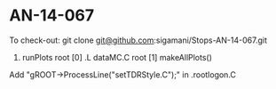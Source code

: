 AN-14-067
============

To check-out: git clone git@github.com:sigamani/Stops-AN-14-067.git 


1) runPlots 
root [0] .L dataMC.C 
root [1] makeAllPlots()

Add "gROOT->ProcessLine("setTDRStyle.C");" in .rootlogon.C
